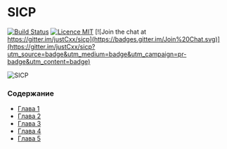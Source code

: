 SICP
====

[![Build Status](https://travis-ci.org/justCxx/sicp.svg)](https://travis-ci.org/justCxx/sicp)
[![Licence MIT](https://img.shields.io/apm/l/vim-mode.svg)](https://opensource.org/licenses/MIT)
[![Join the chat at https://gitter.im/justCxx/sicp](https://badges.gitter.im/Join%20Chat.svg)](https://gitter.im/justCxx/sicp?utm_source=badge&utm_medium=badge&utm_campaign=pr-badge&utm_content=badge)

![SICP](https://cloud.githubusercontent.com/assets/6506296/9565373/43d6ad60-4ed4-11e5-85bb-342aa1b562a3.jpg)


### Содержание

- [Глава 1](./doc/index.md#Глава-1-Построение-абстракций-с-помощью-процедур)
- [Глава 2](./doc/index.md#Глава-2-Построение-абстракций-с-помощью-данных)
- [Глава 3](./doc/index.md)
- [Глава 4](./doc/index.md)
- [Глава 5](./doc/index.md)

